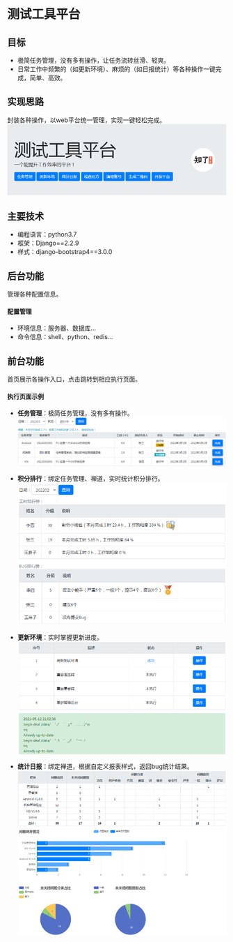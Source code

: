 # 测试工具平台
## 目标
- 极简任务管理，没有多有操作，让任务流转丝滑、轻爽。
- 日常工作中频繁的（如更新环境）、麻烦的（如日报统计）等各种操作一键完成，简单、高效。

## 实现思路
封装各种操作，以web平台统一管理，实现一键轻松完成。
![首页](https://github.com/asillyrabbit/temp/blob/main/%E9%A6%96%E9%A1%B5.PNG?raw=true)

## 主要技术
- 编程语言：python3.7
- 框架：Django==2.2.9
- 样式：django-bootstrap4==3.0.0

## 后台功能
管理各种配置信息。
#### 配置管理
- 环境信息：服务器、数据库...
- 命令信息：shell、python、redis...

## 前台功能
首页展示各操作入口，点击跳转到相应执行页面。

#### 执行页面示例
- __任务管理__：极简任务管理，没有多有操作。
![任务管理](https://github.com/asillyrabbit/temp/blob/main/%E4%BB%BB%E5%8A%A1%E5%88%97%E8%A1%A8.PNG?raw=true)

- __积分排行__：绑定任务管理、禅道，实时统计积分排行。
![积分排行](https://github.com/asillyrabbit/temp/blob/main/%E7%A7%AF%E5%88%86%E6%8E%92%E8%A1%8C.PNG?raw=true)

- __更新环境__：实时掌握更新进度。
![更新环境](https://github.com/asillyrabbit/temp/blob/main/%E6%9B%B4%E6%96%B0%E7%8E%AF%E5%A2%83.PNG?raw=true)

- __统计日报__：绑定禅道，根据自定义报表样式，返回bug统计结果。
![统计日报](https://github.com/asillyrabbit/temp/blob/main/%E6%97%A5%E6%8A%A5.PNG?raw=true)

